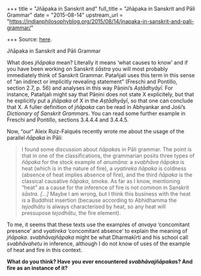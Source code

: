 +++
title = "Jñāpaka in Sanskrit and"
full_title = "Jñāpaka in Sanskrit and Pāli Grammar"
date = "2015-08-14"
upstream_url = "https://indianphilosophyblog.org/2015/08/14/jnapaka-in-sanskrit-and-pali-grammar/"

+++
Source: [here](https://indianphilosophyblog.org/2015/08/14/jnapaka-in-sanskrit-and-pali-grammar/).

Jñāpaka in Sanskrit and Pāli Grammar

What does *jñāpaka* mean? Literally it means ‘what causes to know’ and
if you have been working on Sanskrit *śāstra* you will most probably
immediately think of Sanskrit Grammar. Patañjali uses this term in this
sense of “an indirect or implicitly revealing statement” (Freschi and
Pontillo, section 2.7, p. 56) and analyses in this way Pāṇini’s
*Aṣṭādhyāyī*. For instance, Patañjali might say that Pāṇini does not
state X explicitely, but that he explicitly put a *jñāpaka* of X in the
*Aṣṭādhyāyī*, so that one can conclude that X. A fuller definition of
*jñāpaka* can be read in Abhyankar and Jośi’s *Dictionary of Sanskrit
Grammar*s. You can read some further example in Freschi and Pontillo,
sections 3.4.4.4 and 3.4.4.5.

Now, “our” Aleix Ruiz-Falqués recently wrote me about the usage of the
parallel *ñāpaka* in Pāli:

> I found some discussion about *ñāpaka*s in Pāli grammar. The point is
> that in one of the classifications, the grammarian posits three types
> of *ñāpaka* for the stock example of *anumāna*: a *svabhāva ñāpaka* is
> heat (which is in the nature of fire), a *vyatireka ñāpaka* is
> coldness (absence of heat implies absence of fire), and the third
> *ñāpaka* is the classical causative *ñāpaka*, smoke. As far as I know,
> mentioning “heat” as a cause for the inference of fire is not common
> in Sanskrit *śāstra*. *\[…\]* Maybe I am wrong, but I think this
> business with the heat is a Buddhist insertion (because according to
> Abhidhamma the *tejodhātu* is always characterised by heat, so any
> heat will pressupose *tejodhātu*, the fire element).

To me, it seems that these texts use the examples of *anvaya*
‘concomitant presence’ and *vyatireka* ‘concomitant absence’ to explain
the meaning of *jñāpaka*. *svabhāvajñāpaka* might be what Dharmakīrti
and his school call *svabhāvahetu* in inference, although I do not know
of uses of the example of heat and fire in this context.

**What do you think? Have you ever encountered *svabhāvajñāpaka*s? And
fire as an instance of it?**
